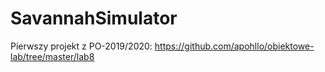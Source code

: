 # SavannahSimulator
Pierwszy projekt z PO-2019/2020: https://github.com/apohllo/obiektowe-lab/tree/master/lab8

